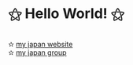 <h1>⚝ Hello World! ⚝</h1>
<br />
✫ <a href="https://www.myjapan.me/">my japan website</a>
<br />
✫ <a href="https://www.facebook.com/groups/1853365748048378/">my japan group</a>
